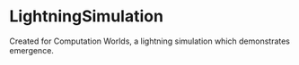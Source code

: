# LightningSimulation

Created for Computation Worlds, a lightning simulation which demonstrates emergence.
